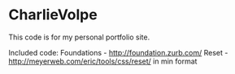 CharlieVolpe
============

This code is for my personal portfolio site.

Included code:
Foundations - http://foundation.zurb.com/
Reset - http://meyerweb.com/eric/tools/css/reset/ in min format
